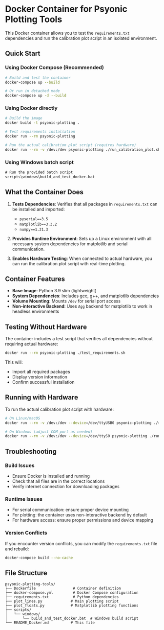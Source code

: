 # Docker Container for Psyonic Plotting Tools

This Docker container allows you to test the `requirements.txt` dependencies and run the calibration plot script in an isolated environment.

## Quick Start

### Using Docker Compose (Recommended)
```bash
# Build and test the container
docker-compose up --build

# Or run in detached mode
docker-compose up -d --build
```

### Using Docker directly
```bash
# Build the image
docker build -t psyonic-plotting .

# Test requirements installation
docker run --rm psyonic-plotting

# Run the actual calibration plot script (requires hardware)
docker run --rm -v /dev:/dev psyonic-plotting ./run_calibration_plot.sh
```

### Using Windows batch script
```cmd
# Run the provided batch script
scripts\windows\build_and_test_docker.bat
```

## What the Container Does

1. **Tests Dependencies**: Verifies that all packages in `requirements.txt` can be installed and imported:
   - `pyserial==3.5`
   - `matplotlib==3.3.2`
   - `numpy==1.21.3`

2. **Provides Runtime Environment**: Sets up a Linux environment with all necessary system dependencies for matplotlib and serial communication.

3. **Enables Hardware Testing**: When connected to actual hardware, you can run the calibration plot script with real-time plotting.

## Container Features

- **Base Image**: Python 3.9 slim (lightweight)
- **System Dependencies**: Includes gcc, g++, and matplotlib dependencies
- **Volume Mounting**: Mounts `/dev` for serial port access
- **Non-interactive Backend**: Uses `Agg` backend for matplotlib to work in headless environments

## Testing Without Hardware

The container includes a test script that verifies all dependencies without requiring actual hardware:

```bash
docker run --rm psyonic-plotting ./test_requirements.sh
```

This will:
- Import all required packages
- Display version information
- Confirm successful installation

## Running with Hardware

To run the actual calibration plot script with hardware:

```bash
# On Linux/macOS
docker run --rm -v /dev:/dev --device=/dev/ttyUSB0 psyonic-plotting ./run_calibration_plot.sh

# On Windows (adjust COM port as needed)
docker run --rm -v /dev:/dev --device=/dev/ttyS0 psyonic-plotting ./run_calibration_plot.sh
```

## Troubleshooting

### Build Issues
- Ensure Docker is installed and running
- Check that all files are in the correct locations
- Verify internet connection for downloading packages

### Runtime Issues
- For serial communication: ensure proper device mounting
- For plotting: the container uses non-interactive backend by default
- For hardware access: ensure proper permissions and device mapping

### Version Conflicts
If you encounter version conflicts, you can modify the `requirements.txt` file and rebuild:

```bash
docker-compose build --no-cache
```

## File Structure

```
psyonic-plotting-tools/
├── Dockerfile                 # Container definition
├── docker-compose.yml         # Docker Compose configuration
├── requirements.txt           # Python dependencies
├── plot_lines.py             # Main plotting script
├── plot_floats.py            # Matplotlib plotting functions
├── scripts/
│   └── windows/
│       └── build_and_test_docker.bat  # Windows build script
└── README_Docker.md          # This file
``` 